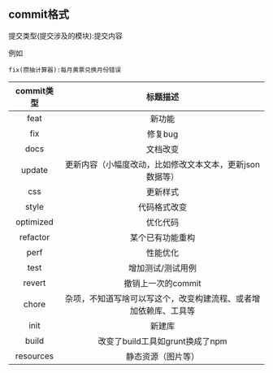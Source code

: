 ## commit格式
提交类型(提交涉及的模块):提交内容

例如


```
fix(攒抽计算器):每月黄票兑换月份错误
```

| commit类型  |               标题描述               |
|:---------:|:--------------------------------:|
|   feat    |               新功能                | 
|    fix    |              修复bug               |  
|   docs    |               文档改变               | 
|  update   |  更新内容（小幅度改动，比如修改文本文本，更新json数据等）  |
|    css    |               更新样式               |
|   style   |              代码格式改变              |
| optimized |               优化代码               |
| refactor  |             某个已有功能重构             | 
|   perf    |               性能优化               |
|   test    |            增加测试/测试用例             | 
|  revert   |           撤销上一次的commit           |
|   chore   | 杂项，不知道写啥可以写这个，改变构建流程、或者增加依赖库、工具等 | 
|   init    |               新建库                |
|   build   |      改变了build工具如grunt换成了npm      | 
| resources |            静态资源（图片等）             |



